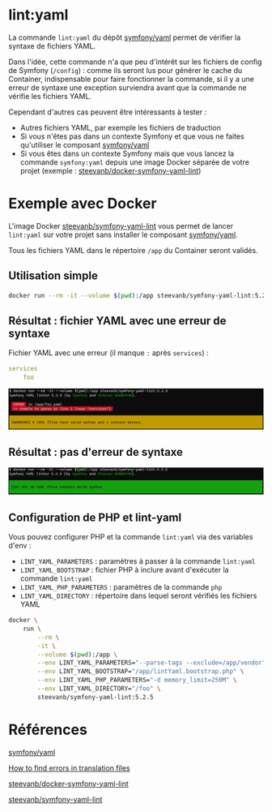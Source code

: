 # lint:yaml

La commande `lint:yaml` du dépôt [symfony/yaml](https://github.com/symfony/yaml) permet de vérifier la syntaxe de fichiers YAML.

Dans l'idée, cette commande n'a que peu d'intérêt sur les fichiers de config de Symfony (`/config`) : comme ils seront lus pour générer le cache du Container, indispensable pour faire fonctionner la commande, si il y a une erreur de syntaxe une exception surviendra avant que la commande ne vérifie les fichiers YAML.

Cependant d'autres cas peuvent être intéressants à tester :
 * Autres fichiers YAML, par exemple les fichiers de traduction
 * Si vous n'êtes pas dans un contexte Symfony et que vous ne faites qu'utiliser le composant [symfony/yaml](https://github.com/symfony/yaml)
 * Si vous êtes dans un contexte Symfony mais que vous lancez la commande `symfony:yaml` depuis une image Docker séparée de votre projet (exemple : [steevanb/docker-symfony-yaml-lint](https://github.com/steevanb/docker-symfony-yaml-lint))

# Exemple avec Docker

L'image Docker [steevanb/symfony-yaml-lint](https://hub.docker.com/repository/docker/steevanb/symfony-yaml-lint) vous permet de lancer `lint:yaml` sur votre projet sans installer le composant [symfony/yaml](https://github.com/symfony/yaml).

Tous les fichiers YAML dans le répertoire `/app` du Container seront validés.

## Utilisation simple
```bash
docker run --rm -it --volume $(pwd):/app steevanb/symfony-yaml-lint:5.2.5
```

## Résultat : fichier YAML avec une erreur de syntaxe

Fichier YAML avec une erreur (il manque `:` après `services`) :
```yaml
services
    foo
```
![Format invalide](images/lint-yaml/invalid-format.png)

## Résultat : pas d'erreur de syntaxe

![Format valide](images/lint-yaml/valid.png)

## Configuration de PHP et lint-yaml

Vous pouvez configurer PHP et la commande `lint:yaml` via des variables d'env :
 * `LINT_YAML_PARAMETERS` : paramètres à passer à la commande `lint:yaml`
 * `LINT_YAML_BOOTSTRAP` : fichier PHP à inclure avant d'exécuter la commande `lint:yaml`
 * `LINT_YAML_PHP_PARAMETERS` : paramètres de la commande `php`
 * `LINT_YAML_DIRECTORY` : répertoire dans lequel seront vérifiés les fichiers YAML

```bash
docker \
    run \
        --rm \
        -it \
        --volume $(pwd):/app \
        --env LINT_YAML_PARAMETERS="--parse-tags --exclude=/app/vendor" \
        --env LINT_YAML_BOOTSTRAP="/app/lintYaml.bootstrap.php" \
        --env LINT_YAML_PHP_PARAMETERS="-d memory_limit=250M" \
        --env LINT_YAML_DIRECTORY="/foo" \
        steevanb/symfony-yaml-lint:5.2.5
```

# Références

[symfony/yaml](https://github.com/symfony/yaml)

[How to find errors in translation files](https://symfony.com/doc/current/translation/lint.html)

[steevanb/docker-symfony-yaml-lint](https://github.com/steevanb/docker-symfony-yaml-lint)

[steevanb/symfony-yaml-lint](https://hub.docker.com/repository/docker/steevanb/symfony-yaml-lint)
